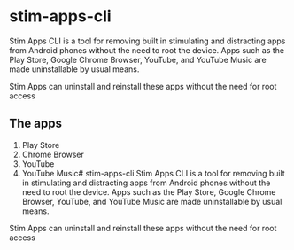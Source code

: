 # stim-apps-cli
Stim Apps CLI is a tool for removing built in stimulating and distracting apps from Android phones without the need to root the device. Apps such as the Play Store, Google Chrome Browser, YouTube, and YouTube Music are made uninstallable by usual means.  

Stim Apps can uninstall and reinstall these apps without the need for root access

## The apps
1. Play Store
2. Chrome Browser
3. YouTube
4. YouTube Music# stim-apps-cli
Stim Apps CLI is a tool for removing built in stimulating and distracting apps from Android phones without the need to root the device. Apps such as the Play Store, Google Chrome Browser, YouTube, and YouTube Music are made uninstallable by usual means.  

Stim Apps can uninstall and reinstall these apps without the need for root access